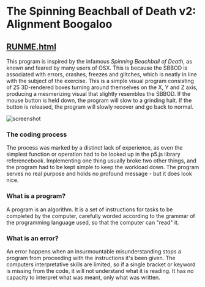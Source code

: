# The Spinning Beachball of Death v2: Alignment Boogaloo
[RUNME.html](https://rawgit.com/MagnusJMJ/APME/master/miniex2/RUNME.html)
---
This program is inspired by the infamous *Spinning Beachball of Death*, as known
and feared by many users of OSX. This is because the SBBOD
is associated with errors, crashes, freezes and glitches, which is neatly
in line with the subject of the exercise. This is a simple visual program
consisting of 25 3D-rendered boxes turning around themselves on the X, Y and Z
axis, producing a mesmerizing visual that slightly resembles the SBBOD. If the
mouse button is held down, the program will slow to a grinding halt. If the button
is released, the program will slowly recover and go back to normal.

![screenshot](https://github.com/MagnusJMJ/APME/blob/master/miniex2/screenshot.gif)

### The coding process
The process was marked by a distinct lack of experience, as even the simplest
function or operation had to be looked up in the p5.js library referencebook.
Implementing one thing usually broke two other things, and the program had to
be kept simple to keep the workload down. The program serves no real purpose
and holds no profound message - but it does look nice.

### What is a program?
A program is an algorithm. It is a set of instructions for tasks to be
completed by the computer, carefully worded according to the grammar
of the programming language used, so that the computer can "read" it.

### What is an error?
An error happens when an insurmountable misunderstanding stops a program from
proceeding with the instructions it's been given.
The computers interpretative skills are limited, so if a single bracket or keyword
is missing from the code, it will not understand what it is reading. It has no
capacity to interpret what was meant, only what was written.
